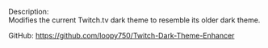 Description:  
Modifies the current Twitch.tv dark theme to resemble its older dark theme.  

GitHub: https://github.com/loopy750/Twitch-Dark-Theme-Enhancer
